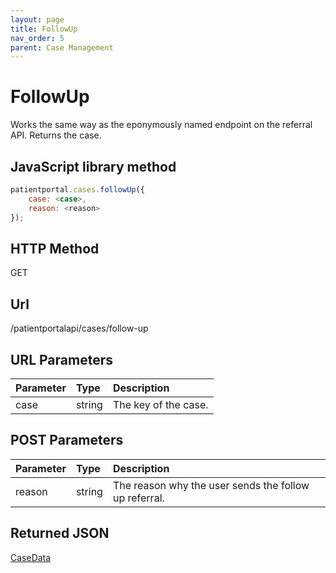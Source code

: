 ```yaml
---
layout: page
title: FollowUp
nav_order: 5
parent: Case Management
---
```


# FollowUp

Works the same way as the eponymously named endpoint on the referral API. Returns the case.

## JavaScript library method

```javascript
patientportal.cases.followUp({
    case: <case>,
    reason: <reason>
});
```

## HTTP Method

GET

## ****Url****

/patientportalapi/cases/follow-up

## URL Parameters

| Parameter | Type   | Description                                                 |
|:----------|:-------|:------------------------------------------------------------|
| case | string | The key of the case. |

## POST Parameters

| Parameter | Type   | Description                                                 |
|:----------|:-------|:------------------------------------------------------------|
| reason | string | The reason why the user sends the follow up referral. |

## Returned JSON

[CaseData](#_CaseData)
